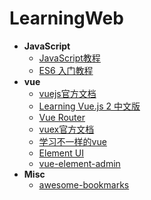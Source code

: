 # LearningWeb

- **JavaScript**
  - [JavaScript教程](https://www.liaoxuefeng.com/wiki/1022910821149312)
  - [ES6 入门教程](https://es6.ruanyifeng.com/)
- **vue**
  - [vuejs官方文档](https://cn.vuejs.org/v2/guide/)
  - [Learning Vue.js 2 中文版](https://www.bookstack.cn/read/Learning-Vuejs-2-zh_CN/README.md)
  - [Vue Router](https://router.vuejs.org/zh/)
  - [vuex官方文档](https://vuex.vuejs.org/zh/)
  - [学习不一样的vue](http://yangyi1024.com/2017/05/27/%E5%92%8C%E6%88%91%E4%B8%80%E8%B5%B7%E5%AD%A6vue%E5%90%A7/)
  - [Element UI](https://element.eleme.cn/#/zh-CN)
  - [vue-element-admin](https://panjiachen.github.io/vue-element-admin-site/zh/)
- **Misc**
  - [awesome-bookmarks](https://panjiachen.github.io/awesome-bookmarks/repository/)
